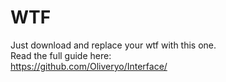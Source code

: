 # WTF
Just download and replace your wtf with this one.<br>
Read the full guide here:<br>
https://github.com/Oliveryo/Interface/

